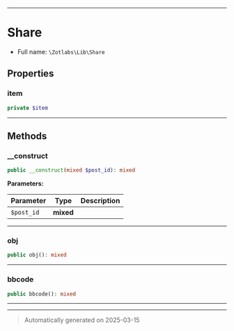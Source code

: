 ***

# Share





* Full name: `\Zotlabs\Lib\Share`



## Properties


### item



```php
private $item
```






***

## Methods


### __construct



```php
public __construct(mixed $post_id): mixed
```








**Parameters:**

| Parameter | Type | Description |
|-----------|------|-------------|
| `$post_id` | **mixed** |  |





***

### obj



```php
public obj(): mixed
```












***

### bbcode



```php
public bbcode(): mixed
```












***


***
> Automatically generated on 2025-03-15
